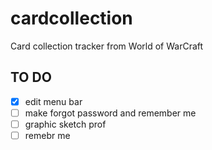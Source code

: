 # cardcollection
Card collection tracker from World of WarCraft

TO DO
-------------
- [x] edit menu bar
- [ ] make forgot password and remember me
- [ ] graphic sketch prof
- [ ] remebr me

